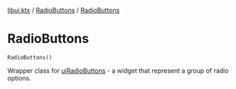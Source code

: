 [libui.ktx](../README.md) / [RadioButtons](README.md) / [RadioButtons](-radio-buttons.md)

# RadioButtons

`RadioButtons()`

Wrapper class for [uiRadioButtons](../../libui/ui-radio-buttons.md) - a widget that represent a group of radio options.


